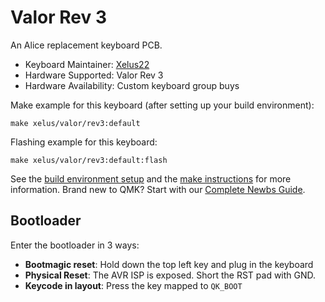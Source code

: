 # Valor Rev 3

An Alice replacement keyboard PCB.

* Keyboard Maintainer: [Xelus22](https://github.com/Xelus22)
* Hardware Supported: Valor Rev 3
* Hardware Availability: Custom keyboard group buys

Make example for this keyboard (after setting up your build environment):

    make xelus/valor/rev3:default

Flashing example for this keyboard:

    make xelus/valor/rev3:default:flash

See the [build environment setup](https://docs.qmk.fm/#/getting_started_build_tools) and the [make instructions](https://docs.qmk.fm/#/getting_started_make_guide) for more information. Brand new to QMK? Start with our [Complete Newbs Guide](https://docs.qmk.fm/#/newbs).

## Bootloader

Enter the bootloader in 3 ways:

* **Bootmagic reset**: Hold down the top left key and plug in the keyboard
* **Physical Reset**: The AVR ISP is exposed. Short the RST pad with GND.
* **Keycode in layout**: Press the key mapped to `QK_BOOT`
